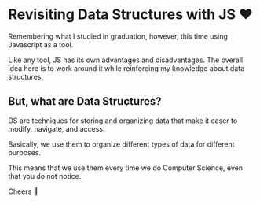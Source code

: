 # Revisiting Data Structures with JS ♥️

Remembering what I studied in graduation, however, this time using Javascript as a tool.

Like any tool, JS has its own advantages and disadvantages. 
The overall idea here is to work around it while reinforcing my knowledge about data structures.

## But, what are Data Structures?

DS are techniques for storing and organizing data that make it easer to modify, navigate, and access.

Basically, we use them to organize different types of data for different purposes.

This means that we use them every time we do Computer Science, even that you do not notice.

Cheers 🍻
